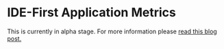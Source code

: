 # IDE-First Application Metrics

This is currently in alpha stage. For more information please [read this blog post.](https://medium.com/@norbo11_87891/ide-first-application-metrics-to-provide-actionable-feedback-for-developers-d17a83af19c0?sk=309d9d13982e32db2bcb4ea9bc0d9a94)


